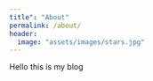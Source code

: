 ```yaml
---
title": "About"
permalink: /about/
header:
  image: "assets/images/stars.jpg"
---
```


Hello this is my blog
